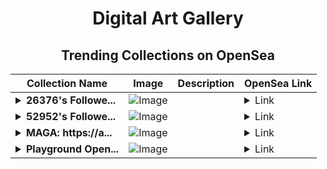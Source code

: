 <div align="center">

# Digital Art Gallery

## Trending Collections on OpenSea

| Collection Name                       | Image                                                                                     | Description                       | OpenSea Link                                                                                          |
|---------------------------------------|-------------------------------------------------------------------------------------------|-----------------------------------|--------------------------------------------------------------------------------------------------------|
| **<details><summary>26376's Followe...</summary>26376's Follower</details>** | ![Image](https://i.seadn.io/s/raw/files/19f9f090920392cc3650cbdf4361755b.png?w=500&auto=format?w=200&auto=format) |  | <details><summary>Link</summary>[26376's Follower](https://opensea.io/collection/26376-s-follower)</details> |
| **<details><summary>52952's Followe...</summary>52952's Follower</details>** | ![Image](https://i.seadn.io/s/raw/files/19f9f090920392cc3650cbdf4361755b.png?w=500&auto=format?w=200&auto=format) |  | <details><summary>Link</summary>[52952's Follower](https://opensea.io/collection/52952-s-follower)</details> |
| **<details><summary>MAGA: https://a...</summary>MAGA: https://airdrop-maga.com</details>** | ![Image](https://i.seadn.io/s/raw/files/db7d31b549a1f5ad7b3349f1057391ce.png?w=500&auto=format?w=200&auto=format) |  | <details><summary>Link</summary>[MAGA: https://airdrop-maga.com](https://opensea.io/collection/maga-https-airdrop-maga-com-9)</details> |
| **<details><summary>Playground Open...</summary>Playground Open Ticketing Ecosystem Event 10326</details>** | ![Image](https://i.seadn.io/s/raw/files/ad4b567b5e819f5eb9dc8588aeb6896f.png?w=500&auto=format?w=200&auto=format) |  | <details><summary>Link</summary>[Playground Open Ticketing Ecosystem Event 10326](https://opensea.io/collection/playground-open-ticketing-ecosystem-event-10326)</details> |

</div>